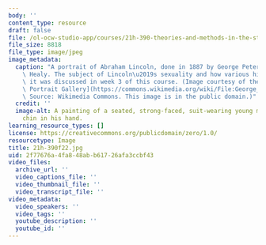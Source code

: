 ```yaml
---
body: ''
content_type: resource
draft: false
file: /ol-ocw-studio-app/courses/21h-390-theories-and-methods-in-the-study-of-history-fall-2022/21h-390f22.jpg
file_size: 8818
file_type: image/jpeg
image_metadata:
  caption: "A portrait of Abraham Lincoln, done in 1887 by George Peter Alexander\
    \ Healy. The subject of Lincoln\u2019s sexuality and how various historians approached\
    \ it was discussed in week 3 of this course. (Image courtesy of the [National\
    \ Portrait Gallery](https://commons.wikimedia.org/wiki/File:George_Peter_Alexander_Healy_-_Portrait_of_Abraham_Lincoln_(1887)_-_Google_Art_Project.jpg).\
    \ Source: Wikimedia Commons. This image is in the public domain.)"
  credit: ''
  image-alt: A painting of a seated, strong-faced, suit-wearing young man with his
    chin in his hand.
learning_resource_types: []
license: https://creativecommons.org/publicdomain/zero/1.0/
resourcetype: Image
title: 21h-390f22.jpg
uid: 2f77676a-4fa8-48ab-b617-26afa3ccbf43
video_files:
  archive_url: ''
  video_captions_file: ''
  video_thumbnail_file: ''
  video_transcript_file: ''
video_metadata:
  video_speakers: ''
  video_tags: ''
  youtube_description: ''
  youtube_id: ''
---
```

